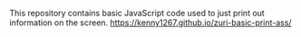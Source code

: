 This repository contains basic JavaScript code used to just print out information on the screen.
https://kenny1267.github.io/zuri-basic-print-ass/
